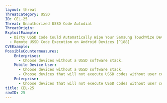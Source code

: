 ```yaml
---
layout: threat
ThreatCategory: USSD
ID: CEL-25
Threat: Unauthorized USSD Code Autodial
ThreatOrigin:
ExploitExample:
  - Dirty USSD Code Could Automatically Wipe Your Samsung TouchWize Device (Updated) [^187]
  - Remote USSD Code Execution on Android Devices [^188]
CVEExample:
PossibleCountermeasures:
    Enterprises:
      - Choose devices without a USSD software stack.
    Mobile Device User:
      - Choose devices without a USSD software stack.
      - Choose devices that will not execute USSD codes without user confirmation.
    Enterprise:
      - Choose devices that will not execute USSD codes without user confirmation.
title: CEL-25
rawID: 25
---
```

